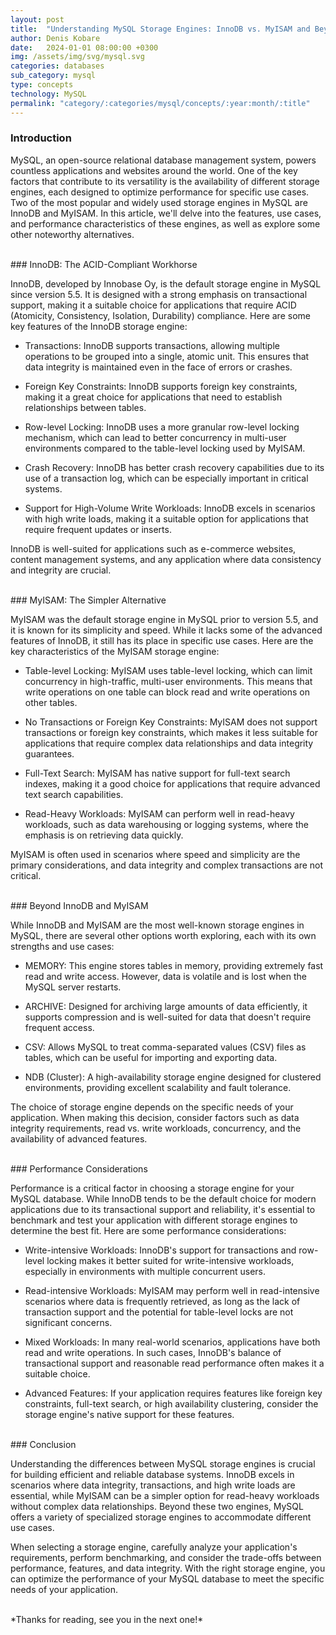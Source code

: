 ```yaml
---
layout: post
title:  "Understanding MySQL Storage Engines: InnoDB vs. MyISAM and Beyond"
author: Denis Kobare
date:   2024-01-01 08:00:00 +0300
img: /assets/img/svg/mysql.svg
categories: databases
sub_category: mysql
type: concepts
technology: MySQL
permalink: "category/:categories/mysql/concepts/:year:month/:title"
---
```




### Introduction

MySQL, an open-source relational database management system, powers countless 
applications and websites around the world. One of the key factors that contribute 
to its versatility is the availability of different storage engines, each 
designed to optimize performance for specific use cases. Two of the most popular 
and widely used storage engines in MySQL are InnoDB and MyISAM. In this article, 
we'll delve into the features, use cases, and performance characteristics of 
these engines, as well as explore some other noteworthy alternatives.


<br>
### InnoDB: The ACID-Compliant Workhorse

InnoDB, developed by Innobase Oy, is the default storage engine in MySQL since 
version 5.5. It is designed with a strong emphasis on transactional support, 
making it a suitable choice for applications that require ACID (Atomicity, 
Consistency, Isolation, Durability) compliance. Here are some key features of 
the InnoDB storage engine:

- Transactions: InnoDB supports transactions, allowing multiple operations to be 
grouped into a single, atomic unit. This ensures that data integrity is 
maintained even in the face of errors or crashes.

- Foreign Key Constraints: InnoDB supports foreign key constraints, making it a 
great choice for applications that need to establish relationships between tables.

- Row-level Locking: InnoDB uses a more granular row-level locking mechanism, 
which can lead to better concurrency in multi-user environments compared to the 
table-level locking used by MyISAM.

- Crash Recovery: InnoDB has better crash recovery capabilities due to its use 
of a transaction log, which can be especially important in critical systems.

- Support for High-Volume Write Workloads: InnoDB excels in scenarios with high 
write loads, making it a suitable option for applications that require frequent 
updates or inserts.



InnoDB is well-suited for applications such as e-commerce websites, content 
management systems, and any application where data consistency and integrity are 
crucial.


<br>
### MyISAM: The Simpler Alternative

MyISAM was the default storage engine in MySQL prior to version 5.5, and it is 
known for its simplicity and speed. While it lacks some of the advanced features 
of InnoDB, it still has its place in specific use cases. Here are the key 
characteristics of the MyISAM storage engine:

- Table-level Locking: MyISAM uses table-level locking, which can limit 
concurrency in high-traffic, multi-user environments. This means that write 
operations on one table can block read and write operations on other tables.

- No Transactions or Foreign Key Constraints: MyISAM does not support transactions 
or foreign key constraints, which makes it less suitable for applications that 
require complex data relationships and data integrity guarantees.

- Full-Text Search: MyISAM has native support for full-text search indexes, making 
it a good choice for applications that require advanced text search capabilities.

- Read-Heavy Workloads: MyISAM can perform well in read-heavy workloads, such as 
data warehousing or logging systems, where the emphasis is on retrieving data quickly.


MyISAM is often used in scenarios where speed and simplicity are the primary 
considerations, and data integrity and complex transactions are not critical.


<br>
### Beyond InnoDB and MyISAM

While InnoDB and MyISAM are the most well-known storage engines in MySQL, there 
are several other options worth exploring, each with its own strengths and use cases:

- MEMORY: This engine stores tables in memory, providing extremely fast read and 
write access. However, data is volatile and is lost when the MySQL server restarts.

- ARCHIVE: Designed for archiving large amounts of data efficiently, it supports 
compression and is well-suited for data that doesn't require frequent access.

- CSV: Allows MySQL to treat comma-separated values (CSV) files as tables, which 
can be useful for importing and exporting data.

- NDB (Cluster): A high-availability storage engine designed for clustered 
environments, providing excellent scalability and fault tolerance.


The choice of storage engine depends on the specific needs of your application. 
When making this decision, consider factors such as data integrity requirements, 
read vs. write workloads, concurrency, and the availability of advanced features.


<br>
### Performance Considerations

Performance is a critical factor in choosing a storage engine for your MySQL 
database. While InnoDB tends to be the default choice for modern applications due 
to its transactional support and reliability, it's essential to benchmark and 
test your application with different storage engines to determine the best fit. 
Here are some performance considerations:


- Write-intensive Workloads: InnoDB's support for transactions and row-level 
locking makes it better suited for write-intensive workloads, especially in 
environments with multiple concurrent users.

- Read-intensive Workloads: MyISAM may perform well in read-intensive scenarios 
where data is frequently retrieved, as long as the lack of transaction support 
and the potential for table-level locks are not significant concerns.

- Mixed Workloads: In many real-world scenarios, applications have both read and 
write operations. In such cases, InnoDB's balance of transactional support and 
reasonable read performance often makes it a suitable choice.

- Advanced Features: If your application requires features like foreign key 
constraints, full-text search, or high availability clustering, consider the 
storage engine's native support for these features.


<br>
### Conclusion

Understanding the differences between MySQL storage engines is crucial for building 
efficient and reliable database systems. InnoDB excels in scenarios where data 
integrity, transactions, and high write loads are essential, while MyISAM can be 
a simpler option for read-heavy workloads without complex data relationships. 
Beyond these two engines, MySQL offers a variety of specialized storage engines 
to accommodate different use cases.

When selecting a storage engine, carefully analyze your application's requirements, 
perform benchmarking, and consider the trade-offs between performance, features, 
and data integrity. With the right storage engine, you can optimize the performance 
of your MySQL database to meet the specific needs of your application.


<br>
*Thanks for reading, see you in the next one!*
